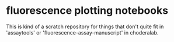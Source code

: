 # fluorescence plotting notebooks

This is kind of a scratch repository for things that don't quite fit in 'assaytools' or 'fluorescence-assay-manuscript' in choderalab.
